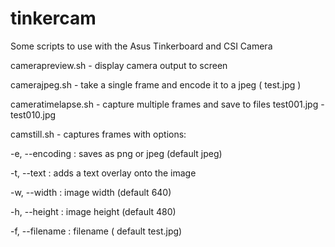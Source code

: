 # tinkercam
Some scripts to use with the Asus Tinkerboard and CSI Camera

camerapreview.sh - display camera output to screen

camerajpeg.sh - take a single frame and encode it to a jpeg ( test.jpg )

cameratimelapse.sh - capture multiple frames and save to files test001.jpg - test010.jpg


camstill.sh - captures frames with options:

-e, --encoding : saves as png or jpeg (default jpeg)

-t, --text : adds a text overlay onto the image

-w, --width : image width (default 640)

-h, --height : image height (default 480)

-f, --filename : filename ( default test.jpg)
